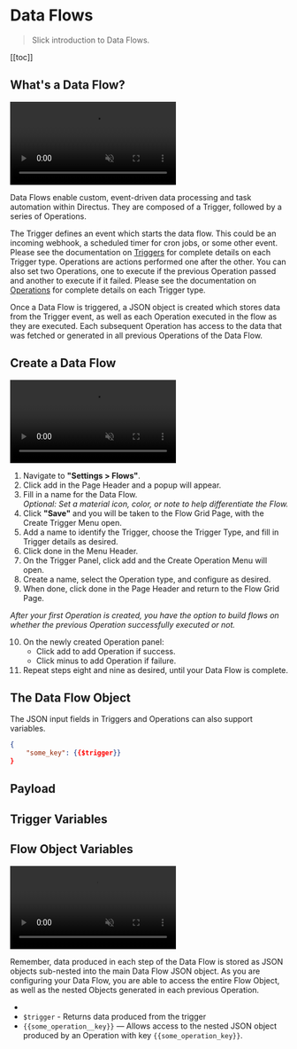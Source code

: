 # Data Flows

> Slick introduction to Data Flows.

[[toc]]

<!--
::: Before You Begin



:::
-->

## What's a Data Flow?

<video autoplay muted loop controls title="">
	<source src="https://cdn.directus.io/" type="video/mp4" />
</video>

Data Flows enable custom, event-driven data processing and task automation within Directus. They are composed of a
Trigger, followed by a series of Operations.

The Trigger defines an event which starts the data flow. This could be an incoming webhook, a scheduled timer for cron
jobs, or some other event. Please see the documentation on [Triggers]() for complete details on each Trigger type.
Operations are actions performed one after the other. You can also set two Operations, one to execute if the previous
Operation passed and another to execute if it failed. Please see the documentation on [Operations]() for complete
details on each Trigger type.

Once a Data Flow is triggered, a JSON object is created which stores data from the Trigger event, as well as each
Operation executed in the flow as they are executed. Each subsequent Operation has access to the data that was fetched
or generated in all previous Operations of the Data Flow.

<!-- EXPLAIN VARIABLE SYSTEM -->

## Create a Data Flow

<video autoplay muted loop controls title="">
	<source src="https://cdn.directus.io/" type="video/mp4" />
</video>

1. Navigate to **"Settings > Flows"**.
2. Click <span mi btn>add</span> in the Page Header and a popup will appear.
3. Fill in a name for the Data Flow.\
   _Optional: Set a material icon, color, or note to help differentiate the Flow._
4. Click **"Save"** and you will be taken to the Flow Grid Page, with the Create Trigger Menu open.
5. Add a name to identify the Trigger, choose the Trigger Type, and fill in Trigger details as desired.
6. Click <span mi icon>done</span> in the Menu Header.
7. On the Trigger Panel, click <span mi>add</span> and the Create Operation Menu will open.
8. Create a name, select the Operation type, and configure as desired.
9. When done, click <span mi btn>done</span> in the Page Header and return to the Flow Grid Page.

_After your first Operation is created, you have the option to build flows on whether the previous Operation
successfully executed or not._

10. On the newly created Operation panel:
    - Click <span mi icon>add</span> to add Operation if success.
    - Click <span mi icon>minus</span> to add Operation if failure.
11. Repeat steps eight and nine as desired, until your Data Flow is complete.

## The Data Flow Object

The JSON input fields in Triggers and Operations can also support variables.

```JSON
{
    "some_key": {{$trigger}}
}
```

## Payload

## Trigger Variables

<!-- Not sure what variables are available to triggers yet => Add tip to check Custom Hooks.-->

## Flow Object Variables

<video autoplay muted loop controls title="">
	<source src="https://cdn.directus.io/" type="video/mp4" />
</video>

Remember, data produced in each step of the Data Flow is stored as JSON objects sub-nested into the main Data Flow JSON
object. As you are configuring your Data Flow, you are able to access the entire Flow Object, as well as the nested
Objects generated in each previous Operation.

- <!-- What is the variable to access the whole flow object? -->
- `$trigger` - Returns data produced from the trigger
- `{{some_operation__key}}` — Allows access to the nested JSON object produced by an Operation with key
  `{{some_operation_key}}`.
